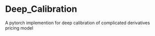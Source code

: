 # Deep_Calibration
A pytorch implemention for deep calibration of complicated derivatives pricing model
